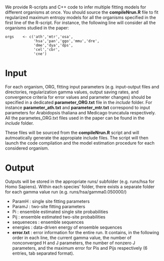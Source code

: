 We provide R-scripts and C++ code to infer multiple fitting models for different organisms at once.
You should source the **compileNrun.R** file to fit regularized maximum entropy models
for all the organisms specified in the first line of the R-script. For instance, the following line will consider all the organisms studied in the paper:

```
orgs    <- c('ath','mtr','osa',
             'hsa','pan','ggo','mmu','dre',
             'dme','dya','dps',
             'cel','cbr',
             'cne')
```



# Input
For each organism, ORG, fitting input parameters (e.g. input-output files and directories, regularization gamma values,
output saving rates, and convergence criteria for error values and parameter changes) should be specified in a dedicated **parameter_ORG.txt** file in the *include* 
folder. For instance **parameter_ath.txt** and **parameter_mtr.txt** correspond to input parameters for Arabidopsis thaliana and Medicago truncatula respectively. 
All the parametes_ORG.txt files used in the paper can be found in the *include* folder.

These files will be sourced from the **compileNrun.R** script and will autmoatically generate the appropiate include files. 
The script will then launch the code compilation and the model estimation procedure for each considered organism.

# Output

Outputs will be stored in the appropriate runs/ subfolder (e.g. runs/hsa for Homo Sapiens). Within each species' folder, there exists a separate folder for each
gamma value run (e.g. runs/hsa/gamma0.050000/)

* ParamH : single site fitting parameters
* ParamJ : two-site fitting parameters
* Pi     : ensemble estimated single site probabilities
* Pij    : ensemble estimated two-site probabilities
* sequeneces : ensemble sequences
* energies   : data-driven energy of ensemble sequences
* **error.txt**  : error information for the entire run. It contains, in the following order in each line, the current gamma value, the number of 
nonconverged H and J parameters, the number of nonzero J parameters, and the maximum error for Pis and Pijs respectively (6 entries, tab separated format).


